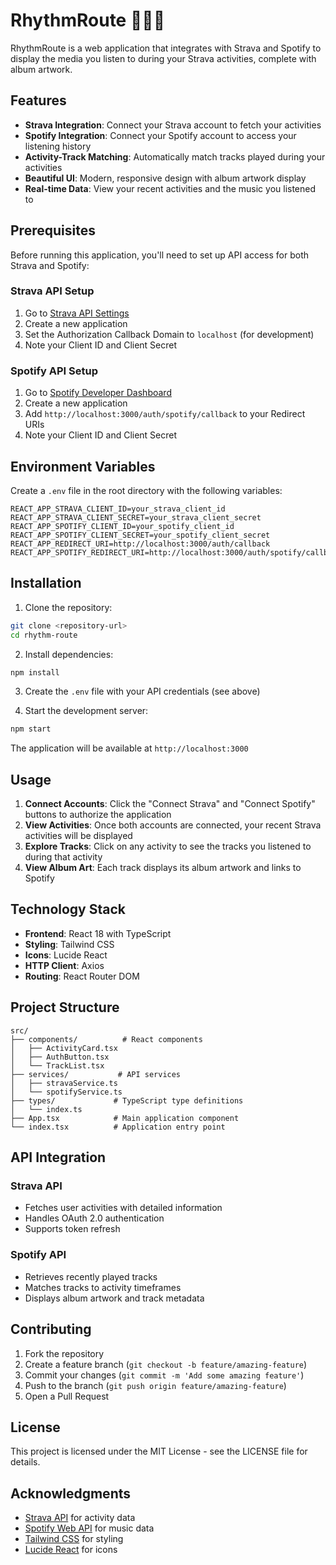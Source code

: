 # RhythmRoute 🎵🏃‍♂️

RhythmRoute is a web application that integrates with Strava and Spotify to display the media you listen to during your Strava activities, complete with album artwork.

## Features

- **Strava Integration**: Connect your Strava account to fetch your activities
- **Spotify Integration**: Connect your Spotify account to access your listening history
- **Activity-Track Matching**: Automatically match tracks played during your activities
- **Beautiful UI**: Modern, responsive design with album artwork display
- **Real-time Data**: View your recent activities and the music you listened to

## Prerequisites

Before running this application, you'll need to set up API access for both Strava and Spotify:

### Strava API Setup

1. Go to [Strava API Settings](https://www.strava.com/settings/api)
2. Create a new application
3. Set the Authorization Callback Domain to `localhost` (for development)
4. Note your Client ID and Client Secret

### Spotify API Setup

1. Go to [Spotify Developer Dashboard](https://developer.spotify.com/dashboard)
2. Create a new application
3. Add `http://localhost:3000/auth/spotify/callback` to your Redirect URIs
4. Note your Client ID and Client Secret

## Environment Variables

Create a `.env` file in the root directory with the following variables:

```env
REACT_APP_STRAVA_CLIENT_ID=your_strava_client_id
REACT_APP_STRAVA_CLIENT_SECRET=your_strava_client_secret
REACT_APP_SPOTIFY_CLIENT_ID=your_spotify_client_id
REACT_APP_SPOTIFY_CLIENT_SECRET=your_spotify_client_secret
REACT_APP_REDIRECT_URI=http://localhost:3000/auth/callback
REACT_APP_SPOTIFY_REDIRECT_URI=http://localhost:3000/auth/spotify/callback
```

## Installation

1. Clone the repository:
```bash
git clone <repository-url>
cd rhythm-route
```

2. Install dependencies:
```bash
npm install
```

3. Create the `.env` file with your API credentials (see above)

4. Start the development server:
```bash
npm start
```

The application will be available at `http://localhost:3000`

## Usage

1. **Connect Accounts**: Click the "Connect Strava" and "Connect Spotify" buttons to authorize the application
2. **View Activities**: Once both accounts are connected, your recent Strava activities will be displayed
3. **Explore Tracks**: Click on any activity to see the tracks you listened to during that activity
4. **View Album Art**: Each track displays its album artwork and links to Spotify

## Technology Stack

- **Frontend**: React 18 with TypeScript
- **Styling**: Tailwind CSS
- **Icons**: Lucide React
- **HTTP Client**: Axios
- **Routing**: React Router DOM

## Project Structure

```
src/
├── components/          # React components
│   ├── ActivityCard.tsx
│   ├── AuthButton.tsx
│   └── TrackList.tsx
├── services/           # API services
│   ├── stravaService.ts
│   └── spotifyService.ts
├── types/             # TypeScript type definitions
│   └── index.ts
├── App.tsx            # Main application component
└── index.tsx          # Application entry point
```

## API Integration

### Strava API
- Fetches user activities with detailed information
- Handles OAuth 2.0 authentication
- Supports token refresh

### Spotify API
- Retrieves recently played tracks
- Matches tracks to activity timeframes
- Displays album artwork and track metadata

## Contributing

1. Fork the repository
2. Create a feature branch (`git checkout -b feature/amazing-feature`)
3. Commit your changes (`git commit -m 'Add some amazing feature'`)
4. Push to the branch (`git push origin feature/amazing-feature`)
5. Open a Pull Request

## License

This project is licensed under the MIT License - see the LICENSE file for details.

## Acknowledgments

- [Strava API](https://developers.strava.com/) for activity data
- [Spotify Web API](https://developer.spotify.com/documentation/web-api/) for music data
- [Tailwind CSS](https://tailwindcss.com/) for styling
- [Lucide React](https://lucide.dev/) for icons 
